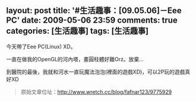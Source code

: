 layout: post
title: '#生活趣事：[09.05.06]－Eee PC'
date: 2009-05-06 23:59
comments: true
categories: [生活趣事]
tags: [生活趣事]
---
今天帶了Eee PC(Linux) XD。

一直在做我的OpenGL的河內塔，畫圓柱體好難Orz。放棄...

到醫院的最後，我就和河水一直玩魔法泡泡(裡面的遊戲XD)，可以2P玩的遊戲真好XD

> 原始文章位址：http://www.wretch.cc/blog/fafnar123/9775929